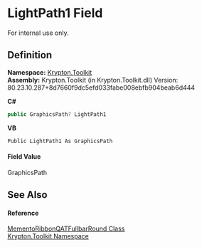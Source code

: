 # LightPath1 Field


For internal use only.



## Definition
**Namespace:** <a href="79d2eac2-21f4-54ff-7552-b20c33c30600.md">Krypton.Toolkit</a>  
**Assembly:** Krypton.Toolkit (in Krypton.Toolkit.dll) Version: 80.23.10.287+8d7660f9dc5efd033fabe008ebfb904beab6d444

**C#**
``` C#
public GraphicsPath? LightPath1
```
**VB**
``` VB
Public LightPath1 As GraphicsPath
```



#### Field Value
GraphicsPath

## See Also


#### Reference
<a href="55152849-2ad2-d7f7-c332-cf49e6215d98.md">MementoRibbonQATFullbarRound Class</a>  
<a href="79d2eac2-21f4-54ff-7552-b20c33c30600.md">Krypton.Toolkit Namespace</a>  

